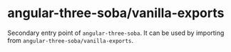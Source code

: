 # angular-three-soba/vanilla-exports

Secondary entry point of `angular-three-soba`. It can be used by importing from `angular-three-soba/vanilla-exports`.
